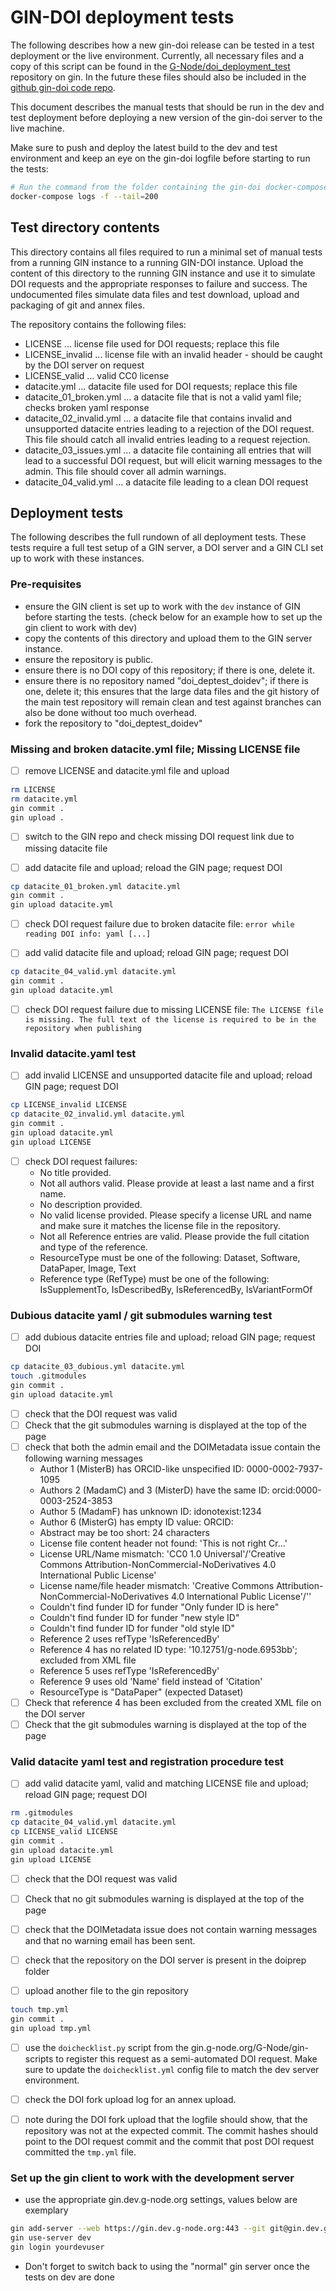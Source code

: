 # GIN-DOI deployment tests

The following describes how a new gin-doi release can be tested in a test deployment or the live environment. Currently, all necessary files and a copy of this script can be found in the [G-Node/doi_deployment_test](https://gin.g-node.org/G-Node/doi_deployment_test/) repository on gin. In the future these files should also be included in the [github gin-doi code repo](https://github.com/G-Node/gin-doi).

This document describes the manual tests that should be run in the
dev and test deployment before deploying a new version of the 
gin-doi server to the live machine.

Make sure to push and deploy the latest build to the dev and test 
environment and keep an eye on the gin-doi logfile before starting to
run the tests:

```bash
# Run the command from the folder containing the gin-doi docker-compose file
docker-compose logs -f --tail=200
```


## Test directory contents
This directory contains all files required to run a minimal set of manual
tests from a running GIN instance to a running GIN-DOI instance.
Upload the content of this directory to the running GIN instance and use
it to simulate DOI requests and the appropriate responses to failure and 
success. The undocumented files simulate data files and test download, upload
and packaging of git and annex files.

The repository contains the following files:
- LICENSE
  ... license file used for DOI requests; replace this file
- LICENSE_invalid
  ... license file with an invalid header - should be caught by the DOI server on request
- LICENSE_valid
  ... valid CC0 license
- datacite.yml
  ... datacite file used for DOI requests; replace this file
- datacite_01_broken.yml
  ... a datacite file that is not a valid yaml file; checks broken yaml response
- datacite_02_invalid.yml
  ... a datacite file that contains invalid and unsupported datacite entries leading to a rejection 
      of the DOI request. This file should catch all invalid entries leading to a request rejection.
- datacite_03_issues.yml
  ... a datacite file containing all entries that will lead to a successful DOI request,
      but will elicit warning messages to the admin. This file should cover all admin warnings.
- datacite_04_valid.yml
  ... a datacite file leading to a clean DOI request


## Deployment tests
The following describes the full rundown of all deployment tests. These tests require
a full test setup of a GIN server, a DOI server and a GIN CLI set up to work with these
instances.

### Pre-requisites
- ensure the GIN client is set up to work with the `dev` instance of GIN before starting the tests. (check below for an example how to set up the gin client to work with dev)
- copy the contents of this directory and upload them to the GIN server instance.
- ensure the repository is public.
- ensure there is no DOI copy of this repository; if there is one, delete it.
- ensure there is no repository named "doi_deptest_doidev"; if there is one, delete it; this ensures that the large data files and the git history of the main test repository will remain clean and test against branches can also be done without too much overhead.
- fork the repository to "doi_deptest_doidev"


### Missing and broken datacite.yml file; Missing LICENSE file
-[ ] remove LICENSE and datacite.yml file and upload

```bash
rm LICENSE
rm datacite.yml
gin commit .
gin upload .
```

-[ ] switch to the GIN repo and check missing DOI request link due to missing datacite file

-[ ] add datacite file and upload; reload the GIN page; request DOI

```bash
cp datacite_01_broken.yml datacite.yml
gin commit .
gin upload datacite.yml
```

-[ ] check DOI request failure due to broken datacite file:
    `error while reading DOI info: yaml [...]`

-[ ] add valid datacite file and upload; reload GIN page; request DOI

```bash
cp datacite_04_valid.yml datacite.yml
gin commit .
gin upload datacite.yml
```

-[ ] check DOI request failure due to missing LICENSE file:
    `The LICENSE file is missing. The full text of the license is required to be in the repository when publishing`


### Invalid datacite.yaml test
-[ ] add invalid LICENSE and unsupported datacite file and upload; reload GIN page; request DOI

```bash
cp LICENSE_invalid LICENSE
cp datacite_02_invalid.yml datacite.yml
gin commit .
gin upload datacite.yml
gin upload LICENSE
```

-[ ] check DOI request failures:
    - No title provided.
    - Not all authors valid. Please provide at least a last name and a first name.
    - No description provided.
    - No valid license provided. Please specify a license URL and name and make sure it matches the license file in the repository.
    - Not all Reference entries are valid. Please provide the full citation and type of the reference.
    - ResourceType must be one of the following: Dataset, Software, DataPaper, Image, Text
    - Reference type (RefType) must be one of the following: IsSupplementTo, IsDescribedBy, IsReferencedBy, IsVariantFormOf

### Dubious datacite yaml / git submodules warning test
-[ ] add dubious datacite entries file and upload; reload GIN page; request DOI

```bash
cp datacite_03_dubious.yml datacite.yml
touch .gitmodules
gin commit .
gin upload datacite.yml
```

-[ ] check that the DOI request was valid
-[ ] Check that the git submodules warning is displayed at the top of the page
-[ ] check that both the admin email and the DOIMetadata issue contain the following warning messages
    - Author 1 (MisterB) has ORCID-like unspecified ID: 0000-0002-7937-1095
    - Authors 2 (MadamC) and 3 (MisterD) have the same ID: orcid:0000-0003-2524-3853
    - Author 5 (MadamF) has unknown ID: idonotexist:1234
    - Author 6 (MisterG) has empty ID value: ORCID:
    - Abstract may be too short: 24 characters
    - License file content header not found: 'This is not right Cr...'
    - License URL/Name mismatch: 'CC0 1.0 Universal'/'Creative Commons Attribution-NonCommercial-NoDerivatives 4.0 International Public License'
    - License name/file header mismatch: 'Creative Commons Attribution-NonCommercial-NoDerivatives 4.0 International Public License'/''
    - Couldn't find funder ID for funder "Only funder ID is here"
    - Couldn't find funder ID for funder "new style ID"
    - Couldn't find funder ID for funder "old style ID"
    - Reference 2 uses refType 'IsReferencedBy'
    - Reference 4 has no related ID type: '10.12751/g-node.6953bb'; excluded from XML file
    - Reference 5 uses refType 'IsReferencedBy'
    - Reference 9 uses old 'Name' field instead of 'Citation'
    - ResourceType is "DataPaper" (expected Dataset)
-[ ] Check that reference 4 has been excluded from the created XML file on the DOI server
-[ ] Check that the git submodules warning is displayed at the top of the page

### Valid datacite yaml test and registration procedure test
-[ ] add valid datacite yaml, valid and matching LICENSE file and upload; reload GIN page; request DOI

```bash
rm .gitmodules
cp datacite_04_valid.yml datacite.yml
cp LICENSE_valid LICENSE
gin commit .
gin upload datacite.yml
gin upload LICENSE
```

-[ ] check that the DOI request was valid
-[ ] Check that no git submodules warning is displayed at the top of the page
-[ ] check that the DOIMetadata issue does not contain warning messages and that no warning email has been sent.
-[ ] check that the repository on the DOI server is present in the doiprep folder

-[ ] upload another file to the gin repository

```bash
touch tmp.yml
gin commit .
gin upload tmp.yml
```

-[ ] use the `doichecklist.py` script from the gin.g-node.org/G-Node/gin-scripts to register this request as a semi-automated DOI request. Make sure to update the `doichecklist.yml` config file to match the dev server environment.
-[ ] check the DOI fork upload log for an annex upload.
-[ ] note during the DOI fork upload that the logfile should show, that the repository was not at the
    expected commit. The commit hashes should point to the DOI request commit and the commit that post DOI request committed the `tmp.yml` file.


### Set up the gin client to work with the development server

- use the appropriate gin.dev.g-node.org settings, values below are exemplary

```bash
gin add-server --web https://gin.dev.g-node.org:443 --git git@gin.dev.g-node.org:9999 dev
gin use-server dev
gin login yourdevuser
```

- Don't forget to switch back to using the "normal" gin server once the tests on dev are done
